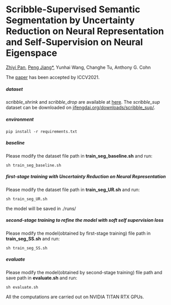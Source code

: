 # Scribble-Supervised Semantic Segmentation by Uncertainty Reduction on Neural Representation and Self-Supervision on Neural Eigenspace
[Zhiyi Pan](https://github.com/panzhiyi), [Peng Jiang*](https://github.com/sdujump), Yunhai Wang, Changhe Tu, Anthony G. Cohn

The [paper](https://openaccess.thecvf.com/content/ICCV2021/html/Pan_Scribble-Supervised_Semantic_Segmentation_by_Uncertainty_Reduction_on_Neural_Representation_and_ICCV_2021_paper.html) has been accepted by ICCV2021.

##### dataset

*scribble_shrink* and *scribble_drop* are available at [here](https://drive.google.com/drive/folders/1q2PvbQVOdIY9S-qjh85ohM66svzp9wnp).  The *scribble_sup* dataset can be downloaded on [jifengdai.org/downloads/scribble_sup/](https://jifengdai.org/downloads/scribble_sup/).

##### environment

```
pip install -r requirements.txt
```

##### baseline

Please modify the dataset file path in **train_seg_baseline.sh** and run:

```
sh train_seg_baseline.sh
```

##### first-stage training with Uncertainty Reduction on Neural Representation

Please modify the dataset file path in **train_seg_UR.sh** and run:

```
sh train_seg_UR.sh
```

the model will be saved in ./runs/ 

##### second-stage training to refine the model with soft self supervision loss

Please modify the model(obtained by first-stage training) file path in **train_seg_SS.sh** and run: 

```
sh train_seg_SS.sh
```

##### evaluate

Please modify the model(obtained by second-stage training) file path and save path in **evaluate.sh** and run: 

```
sh evaluate.sh
```

All the computations are carried out on NVIDIA TITAN RTX GPUs.

